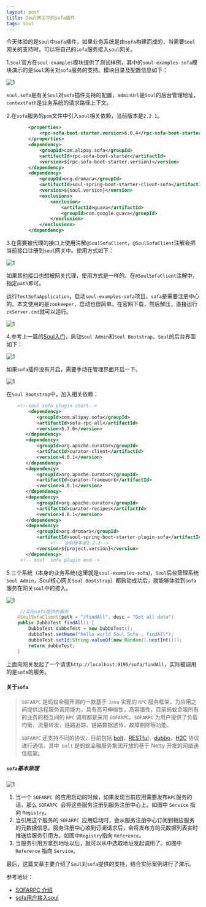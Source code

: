 ```yaml
---
layout: post
title: Soul网关中的sofa插件
tags: Soul
---
```


 今天体验的是`Soul`中`sofa`插件，如果业务系统是由`sofa`构建而成的，当需要`Soul`网关的支持时，可以将自己的`sofa`服务接入`soul`网关。

1.`Soul`官方在`soul-examples`模块提供了测试样例，其中的`soul-examples-sofa`模块演示的是`Soul`网关对`sofa`服务的支持。模块目录及配置信息如下：

![1](https://midnight2104.github.io/img/2021-1-18/1.png)

​	`soul.sofa`是有关`Soul`对`sofa`插件支持的配置，`adminUrl`是`Soul`的后台管理地址，`contextPath`是业务系统的请求路径上下文。

2.在`sofa`服务的`pom`文件中引入`soul`相关依赖，当前版本是`2.2.1`。

```xml
        <properties>
            <rpc-sofa-boot-starter.version>6.0.4</rpc-sofa-boot-starter.version>
        </properties>       
		<dependency>
            <groupId>com.alipay.sofa</groupId>
            <artifactId>rpc-sofa-boot-starter</artifactId>
            <version>${rpc-sofa-boot-starter.version}</version>
        </dependency>
 		<dependency>
            <groupId>org.dromara</groupId>
            <artifactId>soul-spring-boot-starter-client-sofa</artifactId>
            <version>${soul.version}</version>
            <exclusions>
                <exclusion>
                    <artifactId>guava</artifactId>
                    <groupId>com.google.guava</groupId>
                </exclusion>
            </exclusions>
        </dependency>
```

3.在需要被代理的接口上使用注解`@SoulSofaClient`，`@SoulSofaClient`注解会把当前接口注册到`soul`网关中。使用方式如下：

![1](https://midnight2104.github.io/img/2021-1-18/2.png)

如果其他接口也想被网关代理，使用方式是一样的。在`@SoulSofaClient`注解中，指定`path`即可。

运行`TestSofaApplication`，启动`soul-examples-sofa`项目。`sofa`是需要注册中心的。本文使用的是`zookeeper`，启动也很简单。在官网下载，然后解压，直接运行`zkServer.cmd`就可以运行。

![1](https://midnight2104.github.io/img/2021-1-18/3.png)

4.参考上一篇的[Soul入门](https://midnight2104.github.io/2021/01/14/Soul%E5%85%A5%E9%97%A8/)，启动`Soul Admin`和`Soul Bootstrap`。`Soul`的后台界面如下：

![1](https://midnight2104.github.io/img/2021-1-18/4.png)

如果`sofa`插件没有开启，需要手动在管理界面开启一下。

![1](https://midnight2104.github.io/img/2021-1-18/5.png)

在`Soul Bootstrap`中，加入相关依赖：

```xml
 	<!--soul sofa plugin start-->
        <dependency>
           <groupId>com.alipay.sofa</groupId>
           <artifactId>sofa-rpc-all</artifactId>
           <version>5.7.6</version>
       </dependency>
       <dependency>
           <groupId>org.apache.curator</groupId>
           <artifactId>curator-client</artifactId>
           <version>4.0.1</version>
       </dependency>
       <dependency>
           <groupId>org.apache.curator</groupId>
           <artifactId>curator-framework</artifactId>
           <version>4.0.1</version>
       </dependency>
       <dependency>
           <groupId>org.apache.curator</groupId>
           <artifactId>curator-recipes</artifactId>
           <version>4.0.1</version>
       </dependency>
       <dependency>
           <groupId>org.dromara</groupId>
           <artifactId>soul-spring-boot-starter-plugin-sofa</artifactId>
                <!-- 当前版本是2.2.1-->
           <version>${project.version}</version>
       </dependency>
     <!-- soul  sofa plugin end-->
```

5.三个系统（本身的业务系统(这里就是`soul-examples-sofa`)，`Soul`后台管理系统`Soul Admin`，Soul核心网关`Soul Bootstrap`）都启动成功后，就能够体验到`sofa`服务在网关`soul`中的接入。

![1](https://midnight2104.github.io/img/2021-1-18/sofa.png)

```java
	 //实际sofa提供的服务
    @SoulSofaClient(path = "/findAll", desc = "Get all data")
    public DubboTest findAll() {
        DubboTest dubboTest = new DubboTest();
        dubboTest.setName("hello world Soul Sofa , findAll");
        dubboTest.setId(String.valueOf(new Random().nextInt()));
        return dubboTest;
    }
```



上面向网关发起了一个请求`http://localhost:9195/sofa/findAll`，实际被调用的是`sofa`的服务。

#### 关于`sofa`

> `SOFARPC` 是蚂蚁金服开源的一款基于 `Java` 实现的 `RPC` 服务框架，为应用之间提供远程服务调用能力，具有高可伸缩性，高容错性，目前蚂蚁金服所有的业务的相互间的 `RPC` 调用都是采用 `SOFARPC`。`SOFARPC` 为用户提供了负载均衡，流量转发，链路追踪，链路数据透传，故障剔除等功能。
>
> `SOFARPC` 还支持不同的协议，目前包括 [bolt](https://www.sofastack.tech/projects/sofa-rpc/bolt)，[RESTful](https://www.sofastack.tech/projects/sofa-rpc/restful)，[dubbo](https://www.sofastack.tech/projects/sofa-rpc/dubbo)，[H2C](https://www.sofastack.tech/projects/sofa-rpc/h2c) 协议进行通信。其中` bolt` 是蚂蚁金融服务集团开放的基于 Netty 开发的网络通信框架。

##### `sofa`基本原理

![1](https://midnight2104.github.io/img/2021-1-18/6.png)

1. 当一个 `SOFARPC `的应用启动的时候，如果发现当前应用需要发布` RPC `服务的话，那么 `SOFARPC `会将这些服务注册到服务注册中心上。如图中 `Service` 指向 `Registry`。
2. 当引用这个服务的 `SOFARPC `应用启动时，会从服务注册中心订阅到相应服务的元数据信息。服务注册中心收到订阅请求后，会将发布方的元数据列表实时推送给服务引用方。如图中` Registry `指向 `Reference`。
3. 当服务引用方拿到地址以后，就可以从中选取地址发起调用了。如图中 `Reference` 指向 `Service`。

最后，这篇文章主要介绍了`Soul`对`sofa`提供的支持，结合实际案例进行了演示。



参考地址：

- [SOFARPC 介绍](https://www.sofastack.tech/projects/sofa-rpc/overview/)
- [sofa用户接入soul](https://dromara.org/zh-cn/docs/soul/user-sofa.html)

